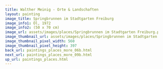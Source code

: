 ```yaml
---
title: Walther Meinig - Orte & Landschaften
layout: painting
image_title: Springbrunnen im Stadtgarten Freiburg
image_info1: Öl, 1972
image_info2: (50 x 70 cm)
image_url: assets/images/places/Springbrunnen im Stadtgarten Freiburg.png
image_thumbnail_url: assets/images/places/Springbrunnen im Stadtgarten Freiburg-klein.png
image_thumbnail_pixel_width: 560
image_thumbnail_pixel_height: 397
back_url: paintings_places_more_06b.html
next_url: paintings_places_more_09b.html
up_url: paintings_places.html
---
```


